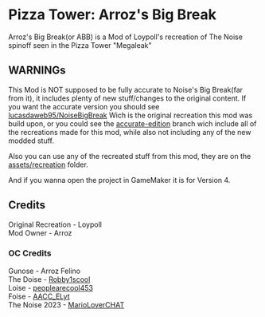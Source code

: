 # Pizza Tower: Arroz's Big Break
Arroz's Big Break(or ABB) is a Mod of Loypoll's recreation of The Noise spinoff seen in the Pizza Tower "Megaleak"
## WARNINGs
This Mod is NOT supposed to be fully accurate to Noise's Big Break(far from it), it includes plenty of new stuff/changes to the original content. If you want the accurate version you should see [lucasdaweb95/NoiseBigBreak](https://github.com/lucasdaweb95/NoiseBigBreak) Wich is the original recreation this mod was build upon, or you could see the [accurate-edition](https://github.com/Nestomiau/ArrozBigBreak/tree/accurate-edition) branch wich include all of the recreations made for this mod, while also not including any of the new modded stuff.

Also you can use any of the recreated stuff from this mod, they are on the [assets/recreation](https://github.com/Nestomiau/ArrozBigBreak/tree/main/assets/recreations) folder.

And if you wanna open the project in GameMaker it is for Version 4.

## Credits
Original Recreation - Loypoll\
Mod Owner - Arroz
### OC Credits
Gunose - Arroz Felino\
The Doise - [Robby1scool](https://www.youtube.com/@robby1scool)\
Loise - [peoplearecool453](https://scratch.mit.edu/users/peoplearecool453/)\
Foise - [AACC_ELyt](https://scratch.mit.edu/users/AACC_ELyt/)\
The Noise 2023 - [MarioLoverCHAT](https://scratch.mit.edu/users/MarioLoverCHAT/_})
